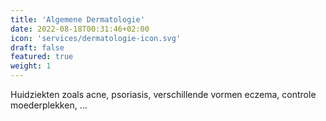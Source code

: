 ```yaml
---
title: 'Algemene Dermatologie'
date: 2022-08-18T00:31:46+02:00
icon: 'services/dermatologie-icon.svg'
draft: false
featured: true
weight: 1
---
```


Huidziekten zoals acne, psoriasis, verschillende vormen eczema, controle moederplekken, ...
